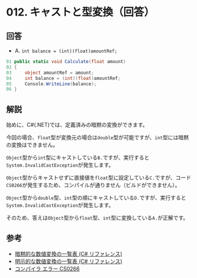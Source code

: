 # 012. キャストと型変換（回答）

## 回答

* A. `int balance = (int)(float)amountRef;`

```csharp
01 public static void Calculate(float amount)
02 {
03     object amountRef = amount;
04     int balance = (int)(float)amountRef;
05     Console.WriteLine(balance);
06 }
```

## 解説

始めに、C#(.NET)では、定義済みの暗黙の変換ができます。

今回の場合、`float`型が変換元の場合は`double`型が可能ですが、`int`型には暗黙の変換はできません。

`Object`型から`int`型にキャストしている`B.`ですが、実行すると`System.InvalidCastException`が発生します。

`Object`型からキャストせずに直接値を`float`型に設定している`C.`ですが、コード`CS0266`が発生するため、コンパイルが通りません（ビルドができません）。

`Object`型から`double`型、`int`型の順にキャストしている`D.`ですが、実行すると`System.InvalidCastException`が発生します。

そのため、答えは`Object`型から`float`型、`int`型に変換している`A.`が正解です。

## 参考

* [暗黙的な数値変換の一覧表 (C# リファレンス)](https://docs.microsoft.com/ja-jp/dotnet/csharp/language-reference/keywords/implicit-numeric-conversions-table)
* [明示的な数値変換の一覧表 (C# リファレンス)](https://docs.microsoft.com/ja-jp/dotnet/csharp/language-reference/keywords/explicit-numeric-conversions-table)
* [コンパイラ エラー CS0266](https://docs.microsoft.com/ja-jp/dotnet/csharp/language-reference/compiler-messages/cs0266)
